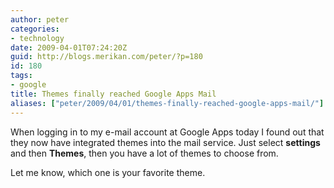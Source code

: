 ```yaml
---
author: peter
categories:
- technology
date: 2009-04-01T07:24:20Z
guid: http://blogs.merikan.com/peter/?p=180
id: 180
tags:
- google
title: Themes finally reached Google Apps Mail
aliases: ["peter/2009/04/01/themes-finally-reached-google-apps-mail/"]
---
```


When logging in to my e-mail account at Google Apps today I found out that they now have integrated themes into the mail service. Just select **settings** and then **Themes**, then you have a lot of themes to choose from.

Let me know, which one is your favorite theme.
